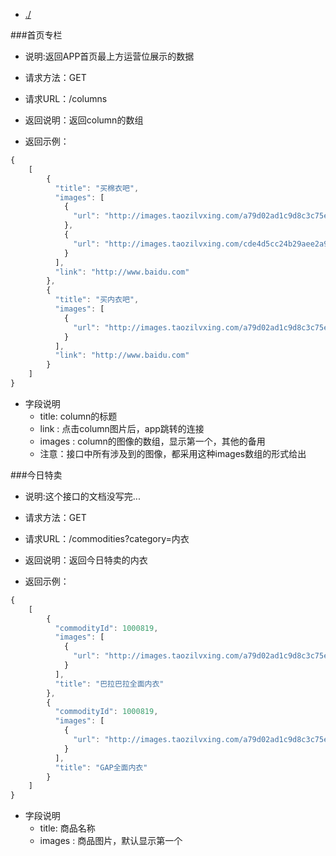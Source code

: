 ﻿* [./](./content/README.md)

###首页专栏

* 说明:返回APP首页最上方运营位展示的数据

* 请求方法：GET

* 请求URL：/columns

* 返回说明：返回column的数组

* 返回示例：

```javascript
{
    [
        {
          "title": "买棉衣吧",
          "images": [
            {
              "url": "http://images.taozilvxing.com/a79d02ad1c9d8c3c75eadc92bb2acfd1"
            },
            {
              "url": "http://images.taozilvxing.com/cde4d5cc24b29aee2a93db5ebc28fbe1"
            }
          ],
          "link": "http://www.baidu.com"
        },
        {
          "title": "买内衣吧",
          "images": [
            {
              "url": "http://images.taozilvxing.com/a79d02ad1c9d8c3c75eadc92bb2acfd1"
            }
          ],
          "link": "http://www.baidu.com"
        }
    ]
}
```

* 字段说明
    * title: column的标题
    * link : 点击column图片后，app跳转的连接
    * images : column的图像的数组，显示第一个，其他的备用
    * 注意：接口中所有涉及到的图像，都采用这种images数组的形式给出


###今日特卖

* 说明:这个接口的文档没写完...

* 请求方法：GET

* 请求URL：/commodities?category=内衣

* 返回说明：返回今日特卖的内衣

* 返回示例：

```javascript
{
    [
        {
          "commodityId": 1000819,
          "images": [
            {
              "url": "http://images.taozilvxing.com/a79d02ad1c9d8c3c75eadc92bb2acfd1"
            }
          ],
          "title": "巴拉巴拉全面内衣"
        },
        {
          "commodityId": 1000819,
          "images": [
            {
              "url": "http://images.taozilvxing.com/a79d02ad1c9d8c3c75eadc92bb2acfd1"
            }
          ],
          "title": "GAP全面内衣"
        }
    ]
}
```

* 字段说明
    * title: 商品名称
    * images : 商品图片，默认显示第一个